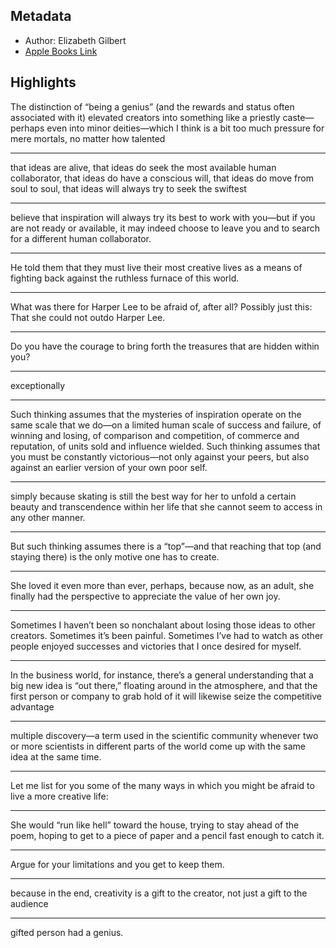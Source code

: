 ## Metadata
- Author: Elizabeth Gilbert
- [Apple Books Link](ibooks://assetid/6B785F3C5C3224CA52DBC4C673CB9543)

## Highlights
The distinction of “being a genius” (and the rewards and status often associated with it) elevated creators into something like a priestly caste—perhaps even into minor deities—which I think is a bit too much pressure for mere mortals, no matter how talented

---
that ideas are alive, that ideas do seek the most available human collaborator, that ideas do have a conscious will, that ideas do move from soul to soul, that ideas will always try to seek the swiftest

---
believe that inspiration will always try its best to work with you—but if you are not ready or available, it may indeed choose to leave you and to search for a different human collaborator.

---
He told them that they must live their most creative lives as a means of fighting back against the ruthless furnace of this world.

---
What was there for Harper Lee to be afraid of, after all? Possibly just this: That she could not outdo Harper Lee.

---
Do you have the courage to bring forth the treasures that are hidden within you?

---
exceptionally

---
Such thinking assumes that the mysteries of inspiration operate on the same scale that we do—on a limited human scale of success and failure, of winning and losing, of comparison and competition, of commerce and reputation, of units sold and influence wielded. Such thinking assumes that you must be constantly victorious—not only against your peers, but also against an earlier version of your own poor self.

---
simply because skating is still the best way for her to unfold a certain beauty and transcendence within her life that she cannot seem to access in any other manner.

---
But such thinking assumes there is a “top”—and that reaching that top (and staying there) is the only motive one has to create.

---
She loved it even more than ever, perhaps, because now, as an adult, she finally had the perspective to appreciate the value of her own joy.

---
Sometimes I haven’t been so nonchalant about losing those ideas to other creators. Sometimes it’s been painful. Sometimes I’ve had to watch as other people enjoyed successes and victories that I once desired for myself.

---
In the business world, for instance, there’s a general understanding that a big new idea is “out there,” floating around in the atmosphere, and that the first person or company to grab hold of it will likewise seize the competitive advantage

---
multiple discovery—a term used in the scientific community whenever two or more scientists in different parts of the world come up with the same idea at the same time.

---
Let me list for you some of the many ways in which you might be afraid to live a more creative life:

---
She would “run like hell” toward the house, trying to stay ahead of the poem, hoping to get to a piece of paper and a pencil fast enough to catch it.

---
Argue for your limitations and you get to keep them.

---
because in the end, creativity is a gift to the creator, not just a gift to the audience

---
gifted person had a genius.